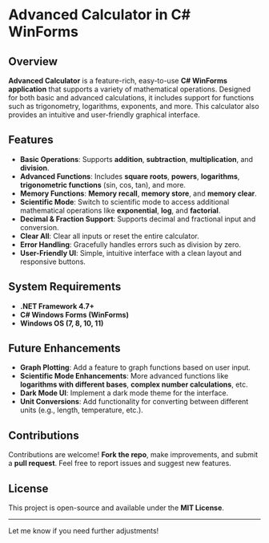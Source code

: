 # Advanced Calculator in C# WinForms  

## Overview  
**Advanced Calculator** is a feature-rich, easy-to-use **C# WinForms application** that supports a variety of mathematical operations. Designed for both basic and advanced calculations, it includes support for functions such as trigonometry, logarithms, exponents, and more. This calculator also provides an intuitive and user-friendly graphical interface.  

## Features  
- **Basic Operations**: Supports **addition**, **subtraction**, **multiplication**, and **division**.  
- **Advanced Functions**: Includes **square roots**, **powers**, **logarithms**, **trigonometric functions** (sin, cos, tan), and more.  
- **Memory Functions**: **Memory recall**, **memory store**, and **memory clear**.  
- **Scientific Mode**: Switch to scientific mode to access additional mathematical operations like **exponential**, **log**, and **factorial**.  
- **Decimal & Fraction Support**: Supports decimal and fractional input and conversion.  
- **Clear All**: Clear all inputs or reset the entire calculator.  
- **Error Handling**: Gracefully handles errors such as division by zero.  
- **User-Friendly UI**: Simple, intuitive interface with a clean layout and responsive buttons.  

## System Requirements  
- **.NET Framework 4.7+**  
- **C# Windows Forms (WinForms)**  
- **Windows OS (7, 8, 10, 11)**  

## Future Enhancements  
- **Graph Plotting**: Add a feature to graph functions based on user input.  
- **Scientific Mode Enhancements**: More advanced functions like **logarithms with different bases**, **complex number calculations**, etc.  
- **Dark Mode UI**: Implement a dark mode theme for the interface.  
- **Unit Conversions**: Add functionality for converting between different units (e.g., length, temperature, etc.).  

## Contributions  
Contributions are welcome! **Fork the repo**, make improvements, and submit a **pull request**. Feel free to report issues and suggest new features.

## License  
This project is open-source and available under the **MIT License**.  

---

Let me know if you need further adjustments!
